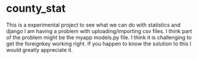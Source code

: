 # county_stat
This is a experimental project to see what we can do with statistics and django
I am having a problem with uploading/importing csv files. I think part of the problem might be the myapp models.py file. I think it is challenging to get the foreignkey working right. If you happen to know the solution to this I would greatly appreciate it.  

